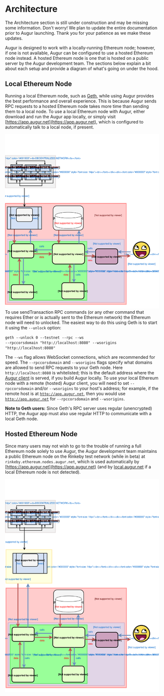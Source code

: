 Architecture
============
<aside class="notice">The Architecture section is still under construction and may be missing some information. Don't worry! We plan to update the entire documentation prior to Augur launching. Thank you for your patience as we make these updates.</aside>

Augur is designed to work with a locally-running Ethereum node; however, if one is not available, Augur can be configured to use a hosted Ethereum node instead. A hosted Ethereum node is one that is hosted on a public server by the Augur development team. The sections below explain a bit about each setup and provide a diagram of what's going on under the hood.

Local Ethereum Node
----------
Running a local Ethereum node, such as [Geth](https://github.com/ethereum/go-ethereum/wiki/Building-Ethereum), while using Augur provides the best performance and overall experience. This is because Augur sends RPC requests to a hosted Ethereum node takes more time than sending them to a local node. To use a local Ethereum node with Augur, either download and run the Augur app locally, or simply visit [https://app.augur.net](https://app.augur.net), which is configured to automatically talk to a local node, if present.

<img src="images/architecture_local.svg" onerror="this.src='images/architecture_local.png'">

<aside class="notice">To use sendTransaction RPC commands (or any other command that requires Ether or is actually sent to the Ethereum network) the Ethereum node will need to unlocked. The easiest way to do this using Geth is to start it using the <code>--unlock</code> option:

<code class="block">geth --unlock 0 --testnet --rpc --ws --rpccorsdomain "http://localhost:8080" --wsorigins "http://localhost:8080"</code>

The <code>--ws</code> flag allows WebSocket connections, which are recommended for speed.  The <code>--rpccorsdomain</code> and <code>--wsorigins</code> flags specify what domains are allowed to send RPC requests to your Geth node. Here <code>http://localhost:8080</code> is whitelisted; this is the default address where the <a href="https://github.com/AugurProject/augur">Augur client</a> is served, if you build Augur locally. To use your local Ethereum node with a remote (hosted) Augur client, you will need to set <code>--rpccorsdomain</code> and/or <code>--wsorigins</code> to your host's address; for example, if the remote host is at <code>http://app.augur.net</code>, then you would use <code>http://app.augur.net</code> for <code>--rpccorsdomain</code> and <code>--wsorigins</code>.</aside>

**Note to Geth users:** Since Geth's RPC server uses regular (unencrypted) HTTP, the Augur app must also use regular HTTP to communicate with a local Geth node.

Hosted Ethereum Node
-----------
Since many users may not wish to go to the trouble of running a full Ethereum node solely to use Augur, the Augur development team maintains a public Ethereum node on the Rinkeby test network (while in beta) at `rinkeby.ethereum.nodes.augur.net`, which is used automatically by [https://app.augur.net](https://app.augur.net) (and by [local.augur.net](http://local.augur.net) if a local Ethereum node is not detected).

<img src="images/architecture_hosted.svg" onerror="this.src='images/architecture_hosted.png'">
